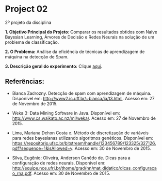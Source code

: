 # Project 02
2º projeto da disciplina

**1. Objetivo Principal do Projeto**: Comparar os resultados obtidos com Naive Bayesian Learning, Árvores de Decisão e Redes Neurais na solução de um problema de classificação.

**2. O Problema:** Análise da eficiência de técnicas de aprendizagem de máquina na detecção de Spam.

**3. Descrição geral do experimento:** Clique [aqui](http://www2.ic.uff.br/~bianca/ia/t3.html).



## Referências:

- Bianca Zadrozny. Detecção de spam com aprendizagem de máquina. Disponível em: <http://www2.ic.uff.br/~bianca/ia/t3.html>. Acesso em: 27 de Novembro de 2015.

- Weka 3: Data Mining Software in Java. Disponível em: <http://www.cs.waikato.ac.nz/ml/weka/>. Acesso em: 27 de Novembro de 2015.

- Lima, Mariana Dehon Costa e. Método de discretização de variáveis para redes bayesianas utilizando algoritmos genéticos. Disponível em: <https://repositorio.ufsc.br/bitstream/handle/123456789/123325/327126.pdf?sequence=1&isAllowed=y>. Acesso em: 30 de Novembro de 2015.

- Silva, Eugênio; Oliveira, Anderson Canêdo de. Dicas para a configuração de redes neurais. Disponível em: <http://equipe.nce.ufrj.br/thome/grad/nn/mat_didatico/dicas_configuracao_rna.pdf>. Acesso em: 30 de Novembro de 2015.




